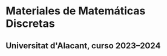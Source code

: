Materiales de Matemáticas Discretas
===============================

Universitat d'Alacant, curso 2023–2024
--------------------------------------
